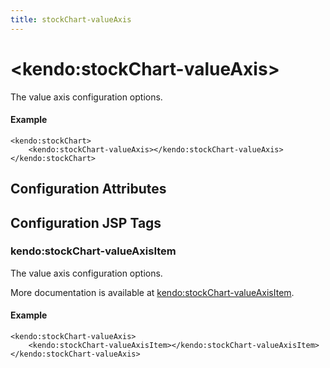 ```yaml
---
title: stockChart-valueAxis
---
```


# \<kendo:stockChart-valueAxis\>

The value axis configuration options.

#### Example
    <kendo:stockChart>
        <kendo:stockChart-valueAxis></kendo:stockChart-valueAxis>
    </kendo:stockChart>

## Configuration Attributes


##  Configuration JSP Tags

### kendo:stockChart-valueAxisItem

The value axis configuration options.

More documentation is available at [kendo:stockChart-valueAxisItem](/api/wrappers/jsp/stockchart/valueaxisitem).

#### Example

    <kendo:stockChart-valueAxis>
        <kendo:stockChart-valueAxisItem></kendo:stockChart-valueAxisItem>
    </kendo:stockChart-valueAxis>

